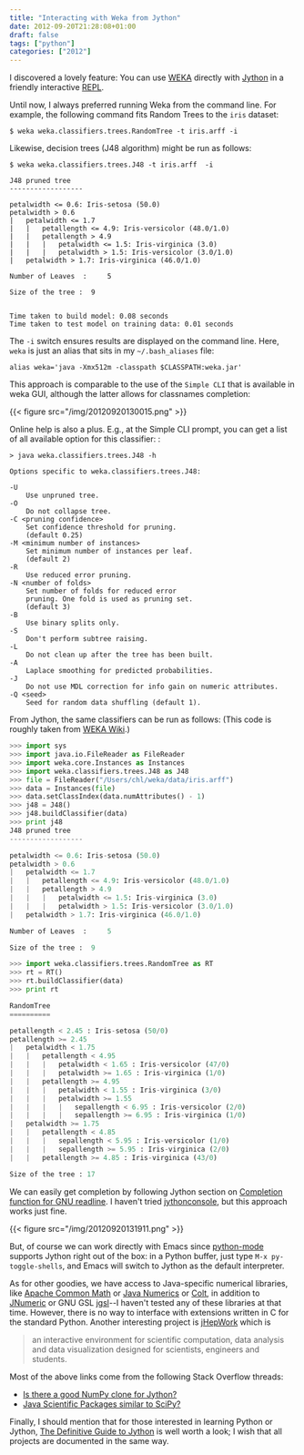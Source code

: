 ```yaml
---
title: "Interacting with Weka from Jython"
date: 2012-09-20T21:28:08+01:00
draft: false
tags: ["python"]
categories: ["2012"]
---
```


I discovered a lovely feature: You can use [WEKA](http://www.cs.waikato.ac.nz/ml/weka/) directly with [Jython](http://www.jython.org) in a friendly interactive [REPL](http://en.wikipedia.org/wiki/Read–eval–print_loop).

Until now, I always preferred running Weka from the command line. For example, the following command fits Random Trees to the `iris` dataset:

```
$ weka weka.classifiers.trees.RandomTree -t iris.arff -i
```

Likewise, decision trees (J48 algorithm) might be run as follows:

```
$ weka weka.classifiers.trees.J48 -t iris.arff  -i

J48 pruned tree
------------------

petalwidth <= 0.6: Iris-setosa (50.0)
petalwidth > 0.6
|   petalwidth <= 1.7
|   |   petallength <= 4.9: Iris-versicolor (48.0/1.0)
|   |   petallength > 4.9
|   |   |   petalwidth <= 1.5: Iris-virginica (3.0)
|   |   |   petalwidth > 1.5: Iris-versicolor (3.0/1.0)
|   petalwidth > 1.7: Iris-virginica (46.0/1.0)

Number of Leaves  :     5

Size of the tree :  9


Time taken to build model: 0.08 seconds
Time taken to test model on training data: 0.01 seconds
```

The `-i` switch ensures results are displayed on the command line. Here, `weka` is just an alias that sits in my `~/.bash_aliases` file:

```
alias weka='java -Xmx512m -classpath $CLASSPATH:weka.jar'
```

This approach is comparable to the use of the `Simple CLI` that is available in weka GUI, although the latter allows for classnames completion:

{{< figure src="/img/20120920130015.png" >}}

Online help is also a plus. E.g., at the Simple CLI prompt, you can get a list of all available option for this classifier:
:

```
> java weka.classifiers.trees.J48 -h

Options specific to weka.classifiers.trees.J48:

-U
    Use unpruned tree.
-O
    Do not collapse tree.
-C <pruning confidence>
    Set confidence threshold for pruning.
    (default 0.25)
-M <minimum number of instances>
    Set minimum number of instances per leaf.
    (default 2)
-R
    Use reduced error pruning.
-N <number of folds>
    Set number of folds for reduced error
    pruning. One fold is used as pruning set.
    (default 3)
-B
    Use binary splits only.
-S
    Don't perform subtree raising.
-L
    Do not clean up after the tree has been built.
-A
    Laplace smoothing for predicted probabilities.
-J
    Do not use MDL correction for info gain on numeric attributes.
-Q <seed>
    Seed for random data shuffling (default 1).
```

From Jython, the same classifiers can be run as follows: (This code is roughly taken from [WEKA Wiki](http://weka.wikispaces.com).)

```python
>>> import sys
>>> import java.io.FileReader as FileReader
>>> import weka.core.Instances as Instances
>>> import weka.classifiers.trees.J48 as J48
>>> file = FileReader("/Users/chl/weka/data/iris.arff")
>>> data = Instances(file)
>>> data.setClassIndex(data.numAttributes() - 1)
>>> j48 = J48()
>>> j48.buildClassifier(data)
>>> print j48
J48 pruned tree
------------------

petalwidth <= 0.6: Iris-setosa (50.0)
petalwidth > 0.6
|   petalwidth <= 1.7
|   |   petallength <= 4.9: Iris-versicolor (48.0/1.0)
|   |   petallength > 4.9
|   |   |   petalwidth <= 1.5: Iris-virginica (3.0)
|   |   |   petalwidth > 1.5: Iris-versicolor (3.0/1.0)
|   petalwidth > 1.7: Iris-virginica (46.0/1.0)

Number of Leaves  : 	5

Size of the tree : 	9

>>> import weka.classifiers.trees.RandomTree as RT
>>> rt = RT()
>>> rt.buildClassifier(data)
>>> print rt

RandomTree
==========

petallength < 2.45 : Iris-setosa (50/0)
petallength >= 2.45
|   petalwidth < 1.75
|   |   petallength < 4.95
|   |   |   petalwidth < 1.65 : Iris-versicolor (47/0)
|   |   |   petalwidth >= 1.65 : Iris-virginica (1/0)
|   |   petallength >= 4.95
|   |   |   petalwidth < 1.55 : Iris-virginica (3/0)
|   |   |   petalwidth >= 1.55
|   |   |   |   sepallength < 6.95 : Iris-versicolor (2/0)
|   |   |   |   sepallength >= 6.95 : Iris-virginica (1/0)
|   petalwidth >= 1.75
|   |   petallength < 4.85
|   |   |   sepallength < 5.95 : Iris-versicolor (1/0)
|   |   |   sepallength >= 5.95 : Iris-virginica (2/0)
|   |   petallength >= 4.85 : Iris-virginica (43/0)

Size of the tree : 17
```

We can easily get completion by following Jython section on [Completion function for GNU readline](http://www.jython.org/docs/library/rlcompleter.html). I haven't tried [jythonconsole](http://code.google.com/p/jythonconsole/), but this approach works just fine.

{{< figure src="/img/20120920131911.png" >}}

But, of course we can work directly with Emacs since [python-mode](http://www.emacswiki.org/emacs/?action=browse;oldid=PythonMode;id=PythonProgrammingInEmacs) supports Jython right out of the box: in a Python buffer, just type `M-x py-toggle-shells`, and Emacs will switch to Jython as the default interpreter.

As for other goodies, we have access to Java-specific numerical libraries, like [Apache Common Math](http://commons.apache.org/math/userguide/index.html) or [Java Numerics](http://math.nist.gov/javanumerics/) or [Colt](http://acs.lbl.gov/software/colt/), in addition to [JNumeric](http://jnumerical.sourceforge.net) or GNU GSL [jgsl](http://sourceforge.net/projects/jgsl/)--I haven't tested any of these libraries at that time. However, there is no way to interface with extensions written in C for the standard Python. Another interesting project is [jHepWork](http://jwork.org/jhepwork/) which is

> an interactive environment for scientific computation, data analysis and data visualization designed for scientists, engineers and students.

Most of the above links come from the following Stack Overflow threads:

- [Is there a good NumPy clone for Jython?](http://stackoverflow.com/q/316410/420055)
- [Java Scientific Packages similar to SciPy?](http://stackoverflow.com/q/482305/420055)

Finally, I should mention that for those interested in learning Python or Jython, [The Definitive Guide to Jython](http://www.jython.org/jythonbook/en/1.0/) is well worth a look; I wish that all projects are documented in the same way.
